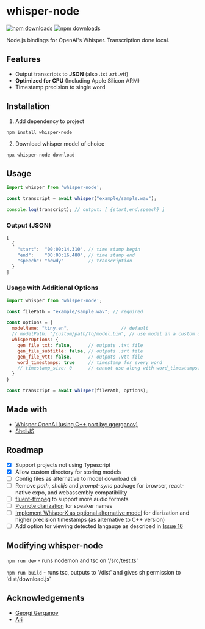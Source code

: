 # whisper-node

[![npm downloads](https://img.shields.io/npm/dm/whisper-node)](https://npmjs.org/package/whisper-node)
[![npm downloads](https://img.shields.io/npm/l/whisper-node)](https://npmjs.org/package/whisper-node)  

Node.js bindings for OpenAI's Whisper. Transcription done local.

## Features

- Output transcripts to **JSON** (also .txt .srt .vtt)
- **Optimized for CPU** (Including Apple Silicon ARM)
- Timestamp precision to single word

## Installation

1. Add dependency to project

```text
npm install whisper-node
```

2. Download whisper model of choice

```text
npx whisper-node download
```

## Usage

```javascript
import whisper from 'whisper-node';

const transcript = await whisper("example/sample.wav");

console.log(transcript); // output: [ {start,end,speech} ]
```

### Output (JSON)

```javascript
[
  {
    "start":  "00:00:14.310", // time stamp begin
    "end":    "00:00:16.480", // time stamp end
    "speech": "howdy"         // transcription
  }
]
```

### Usage with Additional Options

```javascript
import whisper from 'whisper-node';

const filePath = "example/sample.wav"; // required

const options = {
  modelName: "tiny.en",                   // default
  // modelPath: "/custom/path/to/model.bin", // use model in a custom directory (cannot use along with 'modelName')
  whisperOptions: {
    gen_file_txt: false,      // outputs .txt file
    gen_file_subtitle: false, // outputs .srt file
    gen_file_vtt: false,      // outputs .vtt file
    word_timestamps: true     // timestamp for every word
    // timestamp_size: 0      // cannot use along with word_timestamps:true
  }
}

const transcript = await whisper(filePath, options);
```

## Made with

- [Whisper OpenAI (using C++ port by: ggerganov)](https://github.com/ggerganov/whisper.cpp)
- [ShellJS](https://www.npmjs.com/package/shelljs)

## Roadmap

- [x] Support projects not using Typescript
- [x] Allow custom directory for storing models
- [ ] Config files as alternative to model download cli
- [ ] Remove *path*, *shelljs* and *prompt-sync* package for browser, react-native expo, and webassembly compatibility
- [ ] [fluent-ffmpeg](https://www.npmjs.com/package/fluent-ffmpeg) to support more audio formats
- [ ] [Pyanote diarization](https://huggingface.co/pyannote/speaker-diarization) for speaker names
- [ ] [Implement WhisperX as optional alternative model](https://github.com/m-bain/whisperX) for diarization and higher precision timestamps (as alternative to C++ version)
- [ ] Add option for viewing detected langauge as described in [Issue 16](https://github.com/ariym/whisper-node/issues/16)

## Modifying whisper-node

```npm run dev``` - runs nodemon and tsc on '/src/test.ts'

```npm run build``` - runs tsc, outputs to '/dist' and gives sh permission to 'dist/download.js'

## Acknowledgements

- [Georgi Gerganov](https://ggerganov.com/)
- [Ari](https://aricv.com)
